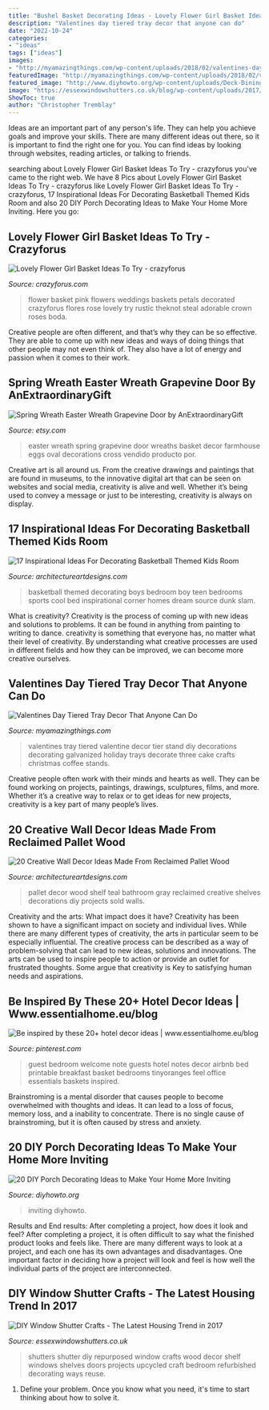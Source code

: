 ```yaml
---
title: "Bushel Basket Decorating Ideas - Lovely Flower Girl Basket Ideas To Try"
description: "Valentines day tiered tray decor that anyone can do"
date: "2022-10-24"
categories:
- "ideas"
tags: ["ideas"]
images:
- "http://myamazingthings.com/wp-content/uploads/2018/02/valentines-day-tray-2.jpg"
featuredImage: "http://myamazingthings.com/wp-content/uploads/2018/02/valentines-day-tray-2.jpg"
featured_image: "http://www.diyhowto.org/wp-content/uploads/Deck-Dining-Table-20-DIY-Porch-Decorating-Ideas-Projects-DIYHowto.jpg"
image: "https://essexwindowshutters.co.uk/blog/wp-content/uploads/2017/03/Window-Shutter-Shelves.jpg"
ShowToc: true
author: "Christopher Tremblay"
---
```



Ideas are an important part of any person's life. They can help you achieve goals and improve your skills. There are many different ideas out there, so it is important to find the right one for you. You can find ideas by looking through websites, reading articles, or talking to friends.

	

		
searching about Lovely Flower Girl Basket Ideas To Try - crazyforus you've came to the right web. We have 8 Pics about Lovely Flower Girl Basket Ideas To Try - crazyforus like Lovely Flower Girl Basket Ideas To Try - crazyforus, 17 Inspirational Ideas For Decorating Basketball Themed Kids Room and also 20 DIY Porch Decorating Ideas to Make Your Home More Inviting. Here you go:
		
    
## Lovely Flower Girl Basket Ideas To Try - Crazyforus

<img loading=lazy src="https://i.weddingomania.com/2016/02/a-basket-decorated-with-pink-blooms-is-a-classic-option-looks-very-cute-with-pink-petals.jpg" onerror="this.onerror=null;this.src='https://tse1.mm.bing.net/th?id=OIP.vQsFUZXfXyy4eG6-NcNYjAHaLH&amp;pid=15.1';" alt="Lovely Flower Girl Basket Ideas To Try - crazyforus">

_Source: crazyforus.com_

>flower basket pink flowers weddings baskets petals decorated crazyforus flores rose lovely try rustic theknot steal adorable crown roses boda. 

	

Creative people are often different, and that’s why they can be so effective. They are able to come up with new ideas and ways of doing things that other people may not even think of. They also have a lot of energy and passion when it comes to their work.

    
## Spring Wreath Easter Wreath Grapevine Door By AnExtraordinaryGift

<img loading=lazy src="http://img0.etsystatic.com/003/0/6147089/il_fullxfull.360551344_jkec.jpg" onerror="this.onerror=null;this.src='https://tse3.mm.bing.net/th?id=OIP.GRCf2IDn9rB6r-Ob7sB0ywHaJ4&amp;pid=15.1';" alt="Spring Wreath Easter Wreath Grapevine Door by AnExtraordinaryGift">

_Source: etsy.com_

>easter wreath spring grapevine door wreaths basket decor farmhouse eggs oval decorations cross vendido producto por. 

	

Creative art is all around us. From the creative drawings and paintings that are found in museums, to the innovative digital art that can be seen on websites and social media, creativity is alive and well. Whether it’s being used to convey a message or just to be interesting, creativity is always on display.

    
## 17 Inspirational Ideas For Decorating Basketball Themed Kids Room

<img loading=lazy src="http://www.architectureartdesigns.com/wp-content/uploads/2016/11/3-33.jpg" onerror="this.onerror=null;this.src='https://tse2.mm.bing.net/th?id=OIP.MdekfxRsNaRT17wKOxAiqwHaE7&amp;pid=15.1';" alt="17 Inspirational Ideas For Decorating Basketball Themed Kids Room">

_Source: architectureartdesigns.com_

>basketball themed decorating boys bedroom boy teen bedrooms sports cool bed inspirational corner homes dream source dunk slam. 

	

What is creativity?
Creativity is the process of coming up with new ideas and solutions to problems. It can be found in anything from painting to writing to dance. creativity is something that everyone has, no matter what their level of creativity. By understanding what creative processes are used in different fields and how they can be improved, we can become more creative ourselves.

    
## Valentines Day Tiered Tray Decor That Anyone Can Do

<img loading=lazy src="http://myamazingthings.com/wp-content/uploads/2018/02/valentines-day-tray-2.jpg" onerror="this.onerror=null;this.src='https://tse4.mm.bing.net/th?id=OIP.ClgTaB_wEibLRt2i2gAiZQHaKO&amp;pid=15.1';" alt="Valentines Day Tiered Tray Decor That Anyone Can Do">

_Source: myamazingthings.com_

>valentines tray tiered valentine decor tier stand diy decorations decorating galvanized holiday trays decorate three cake crafts christmas coffee stands. 

	

Creative people often work with their minds and hearts as well. They can be found working on projects, paintings, drawings, sculptures, films, and more. Whether it’s a creative way to relax or to get ideas for new projects, creativity is a key part of many people’s lives.

    
## 20 Creative Wall Decor Ideas Made From Reclaimed Pallet Wood

<img loading=lazy src="https://www.architectureartdesigns.com/wp-content/uploads/2020/08/20-Creative-Wall-Decor-Ideas-Made-From-Reclaimed-Pallet-Wood-20.jpg" onerror="this.onerror=null;this.src='https://tse2.mm.bing.net/th?id=OIP.1az1z7PQZg97DdrXz3QU7AHaKW&amp;pid=15.1';" alt="20 Creative Wall Decor Ideas Made From Reclaimed Pallet Wood">

_Source: architectureartdesigns.com_

>pallet decor wood shelf teal bathroom gray reclaimed creative shelves decorations diy projects sold walls. 

	

Creativity and the arts: What impact does it have?
Creativity has been shown to have a significant impact on society and individual lives. While there are many different types of creativity, the arts in particular seem to be especially influential. The creative process can be described as a way of problem-solving that can lead to new ideas, solutions and innovations. The arts can be used to inspire people to action or provide an outlet for frustrated thoughts. Some argue that creativity is Key to satisfying human needs and aspirations.

    
## Be Inspired By These 20+ Hotel Decor Ideas | Www.essentialhome.eu/blog

<img loading=lazy src="https://i.pinimg.com/736x/8f/bb/7d/8fbb7d750b7f226b4aac2c8c0e05571d.jpg" onerror="this.onerror=null;this.src='https://tse1.mm.bing.net/th?id=OIP.VQrQ5y0k12Sa2me3ysxu9gHaKA&amp;pid=15.1';" alt="Be inspired by these 20+ hotel decor ideas | www.essentialhome.eu/blog">

_Source: pinterest.com_

>guest bedroom welcome note guests hotel notes decor airbnb bed printable breakfast basket bedrooms tinyoranges feel office essentials baskets inspired. 

	

Brainstroming is a mental disorder that causes people to become overwhelmed with thoughts and ideas. It can lead to a loss of focus, memory loss, and a inability to concentrate. There is no single cause of brainstroming, but it is often caused by stress and anxiety.

    
## 20 DIY Porch Decorating Ideas To Make Your Home More Inviting

<img loading=lazy src="http://www.diyhowto.org/wp-content/uploads/Deck-Dining-Table-20-DIY-Porch-Decorating-Ideas-Projects-DIYHowto.jpg" onerror="this.onerror=null;this.src='https://tse1.mm.bing.net/th?id=OIP.q1szzX69EbQxp9lKjl9UMwHaJ8&amp;pid=15.1';" alt="20 DIY Porch Decorating Ideas to Make Your Home More Inviting">

_Source: diyhowto.org_

>inviting diyhowto. 

	

Results and End results: After completing a project, how does it look and feel?
After completing a project, it is often difficult to say what the finished product looks and feels like. There are many different ways to look at a project, and each one has its own advantages and disadvantages. One important factor in deciding how a project will look and feel is how well the individual parts of the project are interconnected.

    
## DIY Window Shutter Crafts - The Latest Housing Trend In 2017

<img loading=lazy src="https://essexwindowshutters.co.uk/blog/wp-content/uploads/2017/03/Window-Shutter-Shelves.jpg" onerror="this.onerror=null;this.src='https://tse2.mm.bing.net/th?id=OIP.hY88Ly_Oun_1czDtaWT86gHaOV&amp;pid=15.1';" alt="DIY Window Shutter Crafts - The Latest Housing Trend in 2017">

_Source: essexwindowshutters.co.uk_

>shutters shutter diy repurposed window crafts wood decor shelf windows shelves doors projects upcycled craft bedroom refurbished decorating ways reuse. 

	

1. Define your problem. Once you know what you need, it's time to start thinking about how to solve it. 


